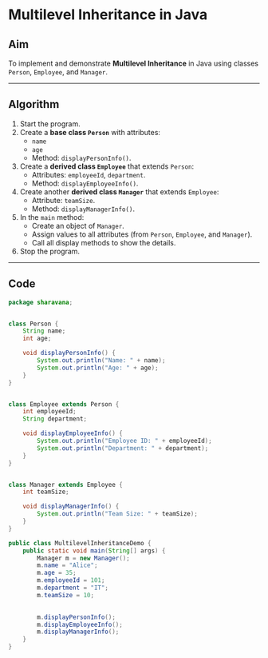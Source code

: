 # Multilevel Inheritance in Java

## Aim
To implement and demonstrate **Multilevel Inheritance** in Java using classes `Person`, `Employee`, and `Manager`.

---

## Algorithm
1. Start the program.
2. Create a **base class `Person`** with attributes:
   - `name`
   - `age`
   - Method: `displayPersonInfo()`.
3. Create a **derived class `Employee`** that extends `Person`:
   - Attributes: `employeeId`, `department`.
   - Method: `displayEmployeeInfo()`.
4. Create another **derived class `Manager`** that extends `Employee`:
   - Attribute: `teamSize`.
   - Method: `displayManagerInfo()`.
5. In the `main` method:
   - Create an object of `Manager`.
   - Assign values to all attributes (from `Person`, `Employee`, and `Manager`).
   - Call all display methods to show the details.
6. Stop the program.

---

## Code

```java
package sharavana;


class Person {
    String name;
    int age;

    void displayPersonInfo() {
        System.out.println("Name: " + name);
        System.out.println("Age: " + age);
    }
}


class Employee extends Person {
    int employeeId;
    String department;

    void displayEmployeeInfo() {
        System.out.println("Employee ID: " + employeeId);
        System.out.println("Department: " + department);
    }
}


class Manager extends Employee {
    int teamSize;

    void displayManagerInfo() {
        System.out.println("Team Size: " + teamSize);
    }
}

public class MultilevelInheritanceDemo {
    public static void main(String[] args) {
        Manager m = new Manager();
        m.name = "Alice";
        m.age = 35;
        m.employeeId = 101;
        m.department = "IT";
        m.teamSize = 10;

        
        m.displayPersonInfo();
        m.displayEmployeeInfo();
        m.displayManagerInfo();
    }
}
